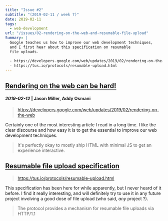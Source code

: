 ```yaml
---
title: "Issue #2"
subtitle: "(2019-02-11 / week 7)"
date: 2019-02-11
tags:
  - web-development
url: "/issues/02-rendering-on-the-web-and-resumable-file-upload"
Summary: |
  Google teaches us how to improve our web development techniques,
  and I first hear about this specification on resumable
  file uploads.

  - https://developers.google.com/web/updates/2019/02/rendering-on-the-web
  - https://tus.io/protocols/resumable-upload.html
---
```


## [Rendering on the web can be hard!][u:rendering-on-the-web]

#### _2019-02-12_ | Jason Miller, Addy Osmani

> https://developers.google.com/web/updates/2019/02/rendering-on-the-web

Certainly one of the most interesting article I read in a long time. I like the
clear discourse and how easy it is to get the essential to improve our web
development techniques.

> It's perfectly okay to mostly ship HTML with minimal JS to get an
> experience interactive.

## [Resumable file upload specification][u:tus]

> https://tus.io/protocols/resumable-upload.html

This specification has been here for while apparently, but I never heard of it
before. I find it really interesting, and will definitely try to use it in
any future project involving a good dose of file upload (who said, _any_
project ?).

> The protocol provides a mechanism for resumable file uploads via HTTP/1.1

[u:rendering-on-the-web]: https://developers.google.com/web/updates/2019/02/rendering-on-the-web
[u:tus]: https://tus.io/protocols/resumable-upload.html
